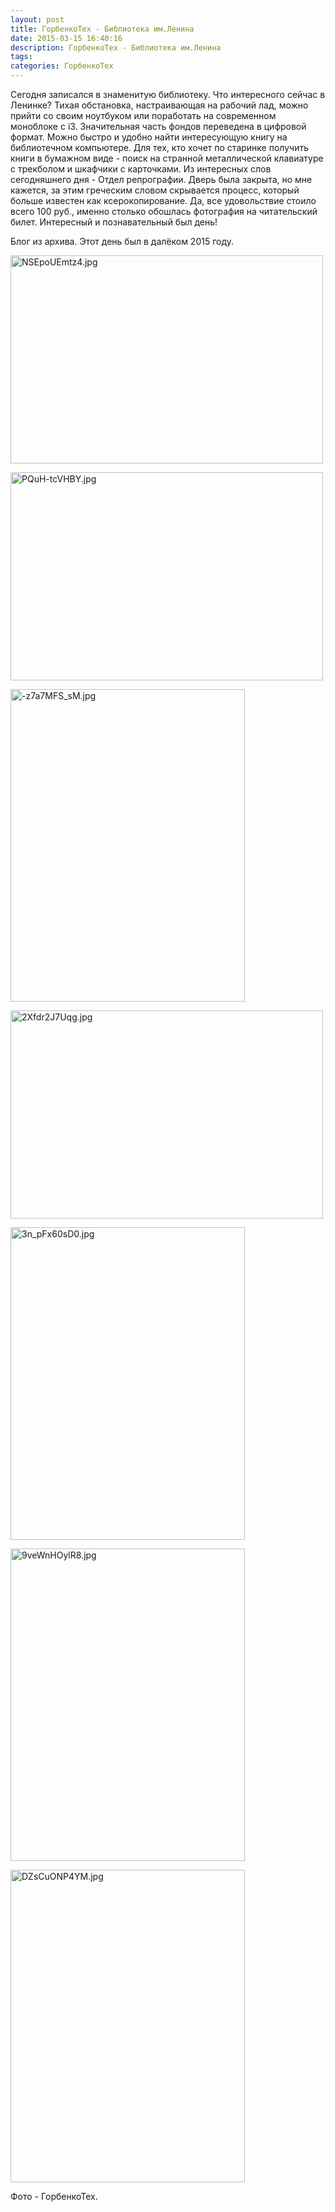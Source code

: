 ```yaml
---
layout: post
title: ГорбенкоТех - Библиотека им.Ленина
date: 2015-03-15 16:40:16
description: ГорбенкоТех - Библиотека им.Ленина
tags: 
categories: ГорбенкоТех
---
```


Сегодня записался в знаменитую библиотеку. Что интересного сейчас в Ленинке? Тихая обстановка, настраивающая на рабочий лад, можно прийти со своим ноутбуком или поработать на современном моноблоке с i3. Значительная часть фондов переведена в цифровой формат. Можно быстро и удобно найти интересующую книгу на библиотечном компьютере. Для тех, кто хочет по старинке получить книги в бумажном виде - поиск на странной металлической клавиатуре с трекболом и шкафчики с карточками. Из интересных слов сегодняшнего дня - Отдел репрографии. Дверь была закрыта, но мне кажется, за этим греческим словом скрывается процесс, который больше известен как ксерокопирование. Да, все удовольствие стоило всего 100 руб., именно столько обошлась фотография на читательский билет. Интересный и познавательный был день!

Блог из архива. Этот день был в далёком 2015 году.

<a href="http://fotki.yandex.ru/users/roman-gorbenko/view/679472" target="_blank"><img src="https://img-fotki.yandex.ru/get/16146/18471615.67/0_a5e30_ac784ea1_L.jpg" width="500" height="333" border="0" title="NSEpoUEmtz4.jpg" alt="NSEpoUEmtz4.jpg"/></a>

<a href="http://fotki.yandex.ru/users/roman-gorbenko/view/679473" target="_blank"><img src="https://img-fotki.yandex.ru/get/17840/18471615.67/0_a5e31_183ace0d_L.jpg" width="500" height="333" border="0" title="PQuH-tcVHBY.jpg" alt="PQuH-tcVHBY.jpg"/></a>

<a href="http://fotki.yandex.ru/users/roman-gorbenko/view/679475" target="_blank"><img src="https://img-fotki.yandex.ru/get/15492/18471615.67/0_a5e33_3ceeb1ce_L.jpg" width="375" height="500" border="0" title="-z7a7MFS_sM.jpg" alt="-z7a7MFS_sM.jpg"/></a>

<a href="http://fotki.yandex.ru/users/roman-gorbenko/view/679468" target="_blank"><img src="https://img-fotki.yandex.ru/get/15527/18471615.67/0_a5e2c_2b81140c_L.jpg" width="500" height="333" border="0" title="2Xfdr2J7Uqg.jpg" alt="2Xfdr2J7Uqg.jpg"/></a>

<a href="http://fotki.yandex.ru/users/roman-gorbenko/view/679469" target="_blank"><img src="https://img-fotki.yandex.ru/get/15513/18471615.67/0_a5e2d_d915dad6_L.jpg" width="375" height="500" border="0" title="3n_pFx60sD0.jpg" alt="3n_pFx60sD0.jpg"/></a>

<a href="http://fotki.yandex.ru/users/roman-gorbenko/view/679470" target="_blank"><img src="https://img-fotki.yandex.ru/get/15522/18471615.67/0_a5e2e_63e0240_L.jpg" width="375" height="500" border="0" title="9veWnHOylR8.jpg" alt="9veWnHOylR8.jpg"/></a>

<a href="http://fotki.yandex.ru/users/roman-gorbenko/view/679471" target="_blank"><img src="https://img-fotki.yandex.ru/get/16143/18471615.67/0_a5e2f_86faf20d_L.jpg" width="375" height="500" border="0" title="DZsCuONP4YM.jpg" alt="DZsCuONP4YM.jpg"/></a>

Фото - ГорбенкоТех.